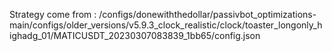 Strategy come from : /configs/donewiththedollar/passivbot_optimizations-main/configs/older_versions/v5.9.3_clock_realistic/clock/toaster_longonly_highadg_01/MATICUSDT_20230307083839_1bb65/config.json